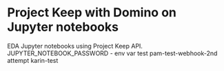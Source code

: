 # Project Keep with Domino on Jupyter notebooks
EDA Jupyter notebooks using Project Keep API.
<br>
JUPYTER_NOTEBOOK_PASSWORD - env var test
pam-test-webhook-2nd attempt
karin-test
